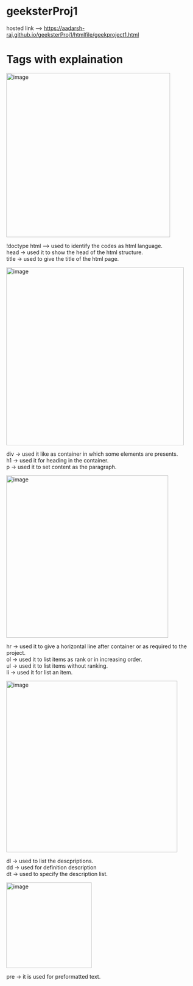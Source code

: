 # geeksterProj1
hosted link --> https://aadarsh-raj.github.io/geeksterProj1/htmlfile/geekproject1.html

# Tags with explaination


<img width="430" alt="image" src="https://github.com/Aadarsh-Raj/geeksterProj1/assets/74525154/c25988d9-7dd3-4a54-8023-5a351707b708">


!doctype html --> used to identify the codes as html language. <br>
head -> used it to show the head of the html structure.<br>
title -> used to give the title of the html page.<br>

<img width="466" alt="image" src="https://github.com/Aadarsh-Raj/geeksterProj1/assets/74525154/40bb68c7-182a-4eec-8c6b-5756550dbc1b"><br>


div -> used it like as container in which some elements are presents.<br>
h1 -> used it for heading in the container.<br>
p -> used it to set content as the paragraph.<br>

<img width="425" alt="image" src="https://github.com/Aadarsh-Raj/geeksterProj1/assets/74525154/88d754f9-cf67-44ff-85cf-ba6189e5455c">



hr -> used it to give a horizontal line after container or as required to the project.<br>
ol -> used it to list items as rank or in increasing order.<br>
ul -> used it to list items without ranking.<br>
li -> used it for list an item.<br>


<img width="449" alt="image" src="https://github.com/Aadarsh-Raj/geeksterProj1/assets/74525154/f2dae26a-8d23-4598-b94c-9f0bba96a12e"><br>


dl -> used to list the descpriptions.<br>
dd -> used for definition description <br>
dt -> used to specify the description list.<br>


<img width="224" alt="image" src="https://github.com/Aadarsh-Raj/geeksterProj1/assets/74525154/9896ac5a-300c-4220-ab0d-5c62c9a7af0a"><br>


pre -> it is used for preformatted text.<br>

